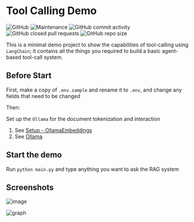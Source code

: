 # Tool Calling Demo

![GitHub](https://img.shields.io/github/license/laolarou726/ToolCalling_Demo?logo=github&style=for-the-badge)
![Maintenance](https://img.shields.io/maintenance/yes/2025?logo=diaspora&style=for-the-badge)
![GitHub commit activity](https://img.shields.io/github/commit-activity/m/laolarou726/ToolCalling_Demo?style=for-the-badge)
![GitHub closed pull requests](https://img.shields.io/github/issues-pr-closed/laolarou726/ToolCalling_Demo?logo=github&style=for-the-badge)
![GitHub repo size](https://img.shields.io/github/repo-size/laolarou726/ToolCalling_Demo?logo=github&style=for-the-badge)

This is a minimal demo project to show the capabilities of tool-calling using `LangChain`; it contains all the things you required to build a basic agent-based tool-call system.

## Before Start

First, make a copy of `.env.sample` and rename it to `.env`, and change any fields that need to be changed

Then:

Set up the `Ollama` for the document tokenization and interaction
  1. See [Setup - OllamaEmbeddings](https://python.langchain.com/docs/integrations/text_embedding/ollama/)
  2. See [Ollama](https://ollama.com/)

## Start the demo

Run `python main.py` and type anything you want to ask the RAG system

## Screenshots

![image](https://github.com/user-attachments/assets/10eb4164-fe24-468b-95ef-b889ce7c2a34)

![graph](https://github.com/user-attachments/assets/41ba2125-9234-4a62-8d6f-7f20460c6339)

